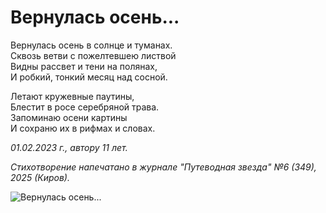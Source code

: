 # Вернулась осень...

Вернулась осень в солнце и туманах.  
Сквозь ветви с пожелтевшею листвой  
Видны рассвет и тени на полянах,  
И робкий, тонкий месяц над сосной.

Летают кружевные паутины,  
Блестит в росе серебряной трава.  
Запоминаю осени картины  
И сохраню их в рифмах и словах.

*01.02.2023 г., автору 11 лет.*

*Стихотворение напечатано в журнале "Путеводная звезда" №6 (349), 2025 (Киров).*

![Вернулась осень...](../images/it-was-autumn.jpg)
